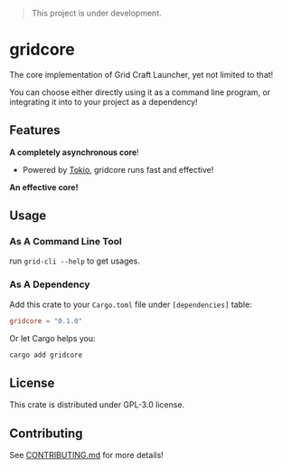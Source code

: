 > This project is under development.

# gridcore

The core implementation of Grid Craft Launcher, yet not limited to that!

You can choose either directly using it as a command line program, or
integrating it into to your project as a dependency!

## Features

**A completely asynchronous core**!

- Powered by [Tokio](https://tokio.rs/), gridcore runs fast and effective!

**An effective core!**

## Usage

### As A Command Line Tool

run `grid-cli --help` to get usages.

### As A Dependency

Add this crate to your `Cargo.toml` file under `[dependencies]` table:

```toml
gridcore = "0.1.0"
```

Or let Cargo helps you:

```bash
cargo add gridcore
```

## License

This crate is distributed under GPL-3.0 license.

## Contributing

See [CONTRIBUTING.md](CONTRIBUTING.md) for more details!
